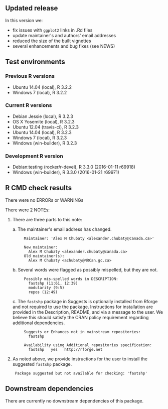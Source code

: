 ## Updated release

In this version we:

* fix issues with `ggplot2` links in .Rd files
* update maintainer's and authors' email addresses
* reduced the size of the built vignettes
* several enhancements and bug fixes (see NEWS)

## Test environments

### Previous R versions
* Ubuntu 14.04            (local), R 3.2.2
* Windows 7               (local), R 3.2.2

### Current R versions
* Debian Jessie           (local), R 3.2.3
* OS X Yosemite           (local), R 3.2.3
* Ubuntu 12.04        (travis-ci), R 3.2.3
* Ubuntu 14.04            (local), R 3.2.3
* Windows 7               (local), R 3.2.3
* Windows           (win-builder), R 3.2.3

### Development R version
* Debian:testing (rocker/r-devel), R 3.3.0 (2016-01-11 r69918)
* Windows           (win-builder), R 3.3.0 (2016-01-21 r69971)

## R CMD check results

There were no ERRORs or WARNINGs

There were 2 NOTEs:

1. There are three parts to this note:

    a. The maintainer's email address has changed.
      
            Maintainer: 'Alex M Chubaty <alexander.chubaty@canada.ca>'
            
            New maintainer:
              Alex M Chubaty <alexander.chubaty@canada.ca>
            Old maintainer(s):
              Alex M Chubaty <achubaty@NRCan.gc.ca>


    b. Several words were flagged as possibly mispelled, but they are not.
    
            Possibly mis-spelled words in DESCRIPTION:
              fastshp (11:61, 12:39)
              modularity (9:5)
              repos (12:49)

    c. The `fastshp` package in Suggests is optionally installed from Rforge and not required to use the package. Instructions for installation are provided in the Description, README, and via a message to the user. We believe this should satisfy the CRAN policy requirement regarding additional dependencies.

            Suggests or Enhances not in mainstream repositories:
              fastshp
          
            Availability using Additional_repositories specification:
              fastshp   yes   http://rforge.net

2. As noted above, we provide instructions for the user to install the suggested `fastshp` package.

        Package suggested but not available for checking: 'fastshp'

## Downstream dependencies

There are currently no downstream dependencies of this package.
